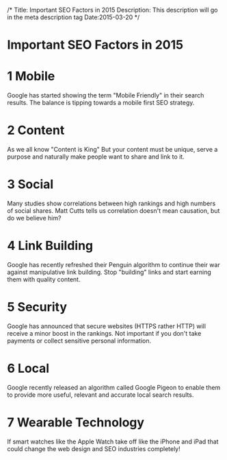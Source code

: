 /*
Title:  Important SEO Factors in 2015
Description: This description will go in the meta description tag
Date:2015-03-20
*/

# Important SEO Factors in 2015

# 1 Mobile

Google has started showing the term "Mobile Friendly" in their search results. The balance is tipping towards a mobile first SEO strategy.

# 2 Content

As we all know "Content is King" But your content must be unique, serve a purpose and naturally make people want to share and link to it.

# 3 Social

Many studies show correlations between high rankings and high numbers of social shares. Matt Cutts tells us correlation doesn't mean causation, but do we believe him?

# 4 Link Building

Google has recently refreshed their Penguin algorithm to continue their war against manipulative link building. Stop "building" links and start earning them with quality content.

# 5 Security

Google has announced that secure websites (HTTPS rather HTTP) will receive a minor boost in the rankings. Not important if you don't take payments or collect sensitive personal information.

# 6 Local

Google recently released an algorithm called Google Pigeon to enable them to provide more useful, relevant and accurate local search results.

# 7 Wearable Technology

If smart watches like the Apple Watch take off like the iPhone and iPad that could change the web design and SEO industries completely!



